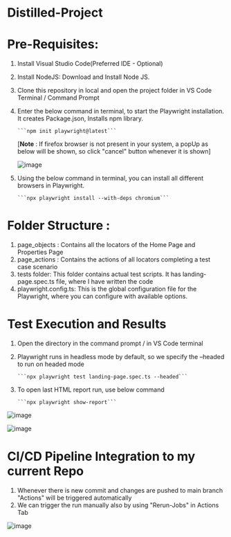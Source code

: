 # Distilled-Project
# Pre-Requisites:
1. Install Visual Studio Code(Preferred IDE - Optional)
2. Install NodeJS: Download and Install Node JS.
3. Clone this repository in local and open the project folder in VS Code Terminal / Command Prompt
4. Enter the below command in terminal, to start the Playwright installation. It creates Package.json, Installs npm library.


       ```npm init playwright@latest```   
          

   [**Note** : If firefox browser is not present in your system, a popUp as below will be shown, so click "cancel" button whenever it is shown]

    ![image](https://github.com/NilaShanmugam/Distilled-PlayWright-CICD/assets/59618634/2f2b4061-0aea-4dfc-9234-8b50a19206f1)

5. Using the below command in terminal, you can install all different browsers in Playwright. 


       ```npx playwright install --with-deps chromium```

# Folder Structure :

1. page_objects : Contains all the locators of the Home Page and Properties Page
2. page_actions : Contains the actions of all locators completing a test case scenario 
3. tests folder: This folder contains actual test scripts. It has landing-page.spec.ts file, where I have written the code
4. playwright.config.ts: This is the global configuration file for the Playwright, where you can configure with available options.

# Test Execution and Results

1. Open the directory in the command prompt / in VS Code terminal
2. Playwright runs in headless mode by default, so we specify the –headed to run on headed mode



       ```npx playwright test landing-page.spec.ts --headed```

3. To open last HTML report run, use below command



       ```npx playwright show-report```


![image](https://github.com/NilaShanmugam/Distilled-Project/assets/59618634/e61064ba-97c9-4b46-a37f-33a67e69a484)

![image](https://github.com/NilaShanmugam/Distilled-Project/assets/59618634/48f76c56-2acb-4a98-ac69-cd7ce2767063)


# CI/CD Pipeline Integration to my current Repo

1. Whenever there is new commit and changes are pushed to main branch "Actions" will be triggered automatically
2. We can trigger the run manually also by using "Rerun-Jobs" in Actions Tab

![image](https://github.com/NilaShanmugam/Distilled-PlayWright-CICD/assets/59618634/c3ad853c-9308-477e-896d-34bfdfeb8111)
